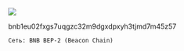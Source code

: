 ![](https://notabug.org/fftcc/Buy-me-a-coffee/raw/main/bnb-bep2/qr-bnb-bep2.png)

bnb1eu02fxgs7uqgzc32m9dgxdpxyh3tjmd7m45z57

`Сеть: BNB BEP-2 (Beacon Chain)`